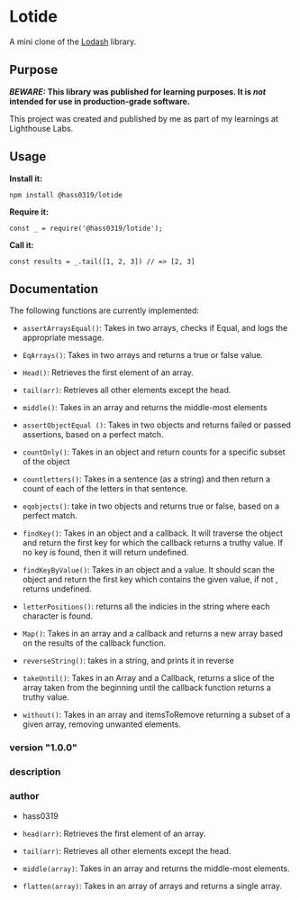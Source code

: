 # Lotide

A mini clone of the [Lodash](https://lodash.com) library.

## Purpose

**_BEWARE:_ This library was published for learning purposes. It is _not_ intended for use in production-grade software.**

This project was created and published by me as part of my learnings at Lighthouse Labs. 

## Usage

**Install it:**

`npm install @hass0319/lotide`

**Require it:**

`const _ = require('@hass0319/lotide');`

**Call it:**

`const results = _.tail([1, 2, 3]) // => [2, 3]`

## Documentation

The following functions are currently implemented:

* `assertArraysEqual()`:  Takes in two arrays, checks if Equal, and logs the appropriate message.

* `EqArrays()`: Takes in two arrays and returns a true or false value.

* `Head()`: Retrieves the first element of an array.

* `tail(arr)`: Retrieves all other elements except the head.

* `middle()`: Takes in an array and returns the middle-most elements

* `assertObjectEqual ()`: Takes in two objects and returns failed or passed assertions, based on a perfect match.

* `countOnly()`: Takes in an object and return counts for a specific subset of the object

* `countletters()`: Takes in a sentence (as a string) and then return a count of each of the letters in that sentence.

* `eqobjects()`: take in two objects and returns true or false, based on a perfect match.

* `findKey()`: Takes in an object and a callback. It will traverse the object and return the first key for which the callback returns a truthy value. If no key is found, then it will return undefined.

* `findKeyByValue()`: Takes in an object and a value. It should scan the object and return the first key which contains the given value, if not , returns undefined.

* `letterPositions()`: returns all the indicies in the string where each character is found.

* `Map()`: Takes in an array and a callback and returns a new array based on the results of the callback function.

* `reverseString()`: takes in a string, and prints it in reverse 

* `takeUntil()`: Takes in an Array and a Callback, returns a slice of the array taken from the beginning until the callback function returns a truthy value.

* `without()`: Takes in an array and itemsToRemove returning a subset of a given array, removing unwanted elements.
<!-- * `()`: description -->

### version "1.0.0" 

### description

### author
* hass0319


* `head(arr)`:  Retrieves the first element of an array.

* `tail(arr)`: Retrieves all other elements except the head.

* `middle(array)`: Takes in an array and returns the middle-most elements.

* `flatten(array)`: Takes in an array of arrays and returns a single array.

